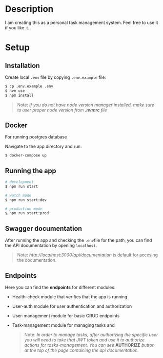 # Description

I am creating this as a personal task management system. Feel free to use it if you like it.

# Setup

## Installation

Create local `.env` file by copying `.env.example` file:

```bash
$ cp .env.example .env
$ nvm use
$ npm install
```

> Note: _If you do not have node version manager installed, make sure to user proper node version from **.nvmrc** file_

## Docker

For running postgres database

Navigate to the app directory and run:

```sh
$ docker-compose up
```

## Running the app

```bash
# development
$ npm run start

# watch mode
$ npm run start:dev

# production mode
$ npm run start:prod
```

## Swagger documentation

After running the app and checking the `.env`file for the path, you can find the API documentation by opening `localhost`.

> Note: _http://localhost:3000/api/documentation_ is default for accesing the documentation.

## Endpoints

Here you can find the **endpoints** for different modules:

- Health-check module that verifies that the app is running
- User-auth module for user authentication and authorization
- User-management module for basic CRUD endpoints
- Task-management module for managing tasks and

  > Note: _In order to manage tasks, after authorizing the specific user you will need to take that JWT token and use it to authorize actions for tasks-management. You can see_ **AUTHORIZE** _button at the top of the page containing the api documentation._
